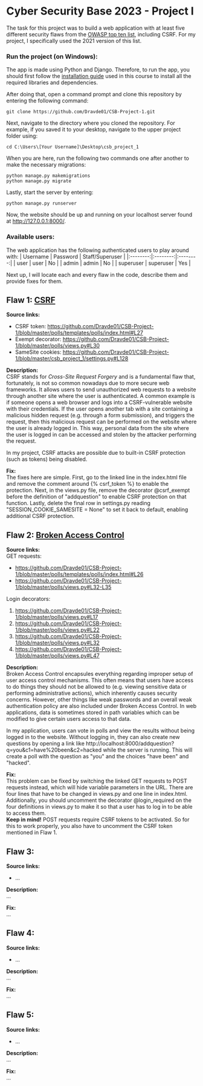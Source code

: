 # Cyber Security Base 2023 - Project I
The task for this project was to build a web application with at least five different security flaws from the [OWASP top ten list](https://owasp.org/www-project-top-ten/), including CSRF. For my project, I specifically used the 2021 version of this list.

### Run the project (on Windows):

The app is made using Python and Django. Therefore, to run the app, you should first follow the [installation guide]() used in this course to install all the required libraries and dependencies.

After doing that, open a command prompt and clone this repository by entering the following command:
```
git clone https://github.com/Dravde01/CSB-Project-1.git
```
Next, navigate to the directory where you cloned the repository. For example, if you saved it to your desktop, navigate to the upper project folder using:
```
cd C:\Users\[Your Username]\Desktop\csb_project_1
```
When you are here, run the following two commands one after another to make the necessary migrations:
```
python manage.py makemigrations
python manage.py migrate
```
Lastly, start the server by entering:
```
python manage.py runserver
```
Now, the website should be up and running on your localhost server found at http://127.0.0.1:8000/.

### Available users:

The web application has the following authenticated users to play around with:
| Username | Password | Staff/Superuser |
|:--------:|:--------:|:--------:|
| user | user | No |
| admin | admin | No |
| superuser | superuser | Yes |

Next up, I will locate each and every flaw in the code, describe them and provide fixes for them.

## Flaw 1: [CSRF](https://cybersecuritybase.mooc.fi/module-2.3/1-security)
**Source links:**
- CSRF token: https://github.com/Dravde01/CSB-Project-1/blob/master/polls/templates/polls/index.html#L27
- Exempt decorator: https://github.com/Dravde01/CSB-Project-1/blob/master/polls/views.py#L30
- SameSite cookies: https://github.com/Dravde01/CSB-Project-1/blob/master/csb_project_1/settings.py#L128

**Description:**  
CSRF stands for *Cross-Site Request Forgery* and is a fundamental flaw that, fortunately, is not so common nowadays due to more secure web frameworks. It allows users to send unauthorized web requests to a website through another site where the user is authenticated. A common example is if someone opens a web browser and logs into a CSRF-vulnerable website with their credentials. If the user opens another tab with a site containing a malicious hidden request (e.g. through a form submission), and triggers the request, then this malicious request can be performed on the website where the user is already logged in. This way, personal data from the site where the user is logged in can be accessed and stolen by the attacker performing the request.

In my project, CSRF attacks are possible due to built-in CSRF protection (such as tokens) being disabled.

**Fix:**  
The fixes here are simple. First, go to the linked line in the index.html file and remove the comment around {% csrf_token %} to enable the protection. Next, in the views.py file, remove the decorator @csrf_exempt before the definition of "addquestion" to enable CSRF protection on that function. Lastly, delete the final row in settings.py reading "SESSION_COOKIE_SAMESITE = None" to set it back to default, enabling additional CSRF protection.

## Flaw 2: [Broken Access Control](https://owasp.org/Top10/A01_2021-Broken_Access_Control/)
**Source links:**  
GET requests:
- https://github.com/Dravde01/CSB-Project-1/blob/master/polls/templates/polls/index.html#L26
- https://github.com/Dravde01/CSB-Project-1/blob/master/polls/views.py#L32-L35

Login decorators:
1. https://github.com/Dravde01/CSB-Project-1/blob/master/polls/views.py#L17
2. https://github.com/Dravde01/CSB-Project-1/blob/master/polls/views.py#L22
3. https://github.com/Dravde01/CSB-Project-1/blob/master/polls/views.py#L32
4. https://github.com/Dravde01/CSB-Project-1/blob/master/polls/views.py#L47

**Description:**  
Broken Access Control encapsules everything regarding improper setup of user access control mechanisms. This often means that users have access to do things they should not be allowed to (e.g. viewing sensitive data or performing administrative actions), which inherently causes security concerns. However, other things like weak passwords and an overall weak authentication policy are also included under Broken Access Control. In web applications, data is sometimes stored in path variables which can be modified to give certain users access to that data.

In my application, users can vote in polls and view the results without being logged in to the website. Without logging in, they can also create new questions by opening a link like http://localhost:8000/addquestion?q=you&c1=have%20been&c2=hacked while the server is running. This will create a poll with the question as "you" and the choices "have been" and "hacked".

**Fix:**  
This problem can be fixed by switching the linked GET requests to POST requests instead, which will hide variable parameters in the URL. There are four lines that have to be changed in views.py and one line in index.html. Additionally, you should uncomment the decorator @login_required on the four definitions in views.py to make it so that a user has to log in to be able to access them.  
**Keep in mind!** POST requests require CSRF tokens to be activated. So for this to work properly, you also have to uncomment the CSRF token mentioned in Flaw 1.

## Flaw 3: []()
**Source links:**
- ...

**Description:**  
...

**Fix:**  
...

## Flaw 4: []()
**Source links:**
- ...

**Description:**  
...

**Fix:**  
...

## Flaw 5: []()
**Source links:**
- ...

**Description:**  
...

**Fix:**  
...

